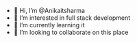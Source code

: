 - 👋 Hi, I’m @Anikaitsharma
- 👀 I’m interested in full stack development
- 🌱 I’m currently learning it 
- 💞️ I’m looking to collaborate on this place

<!---
Anikaitsharma/Anikaitsharma is a ✨ special ✨ repository because its `README.md` (this file) appears on your GitHub profile.
You can click the Preview link to take a look at your changes.
--->
